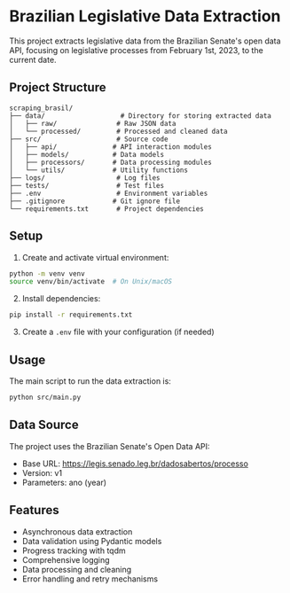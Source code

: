 # Brazilian Legislative Data Extraction

This project extracts legislative data from the Brazilian Senate's open data API, focusing on legislative processes from February 1st, 2023, to the current date.

## Project Structure

```
scraping_brasil/
├── data/                   # Directory for storing extracted data
│   ├── raw/               # Raw JSON data
│   └── processed/         # Processed and cleaned data
├── src/                   # Source code
│   ├── api/              # API interaction modules
│   ├── models/           # Data models
│   ├── processors/       # Data processing modules
│   └── utils/            # Utility functions
├── logs/                  # Log files
├── tests/                 # Test files
├── .env                   # Environment variables
├── .gitignore            # Git ignore file
└── requirements.txt       # Project dependencies
```

## Setup

1. Create and activate virtual environment:
```bash
python -m venv venv
source venv/bin/activate  # On Unix/macOS
```

2. Install dependencies:
```bash
pip install -r requirements.txt
```

3. Create a `.env` file with your configuration (if needed)

## Usage

The main script to run the data extraction is:
```bash
python src/main.py
```

## Data Source

The project uses the Brazilian Senate's Open Data API:
- Base URL: https://legis.senado.leg.br/dadosabertos/processo
- Version: v1
- Parameters: ano (year)

## Features

- Asynchronous data extraction
- Data validation using Pydantic models
- Progress tracking with tqdm
- Comprehensive logging
- Data processing and cleaning
- Error handling and retry mechanisms